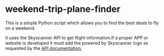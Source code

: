# weekend-trip-plane-finder
This is a simple Python script which allows you to find the best deals to fly on a weekend.

It uses the Skyscanner API to get flight information.If a proper APP or website is developed it must add the powered by Skyscanner logo as requested by the [API documentation.](https://support.business.skyscanner.net/hc/en-us/articles/210646229-Attribution-requirements)
